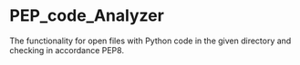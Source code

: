 # PEP_code_Analyzer
 The functionality for open files with Python code in the given directory and checking in accordance PEP8.
